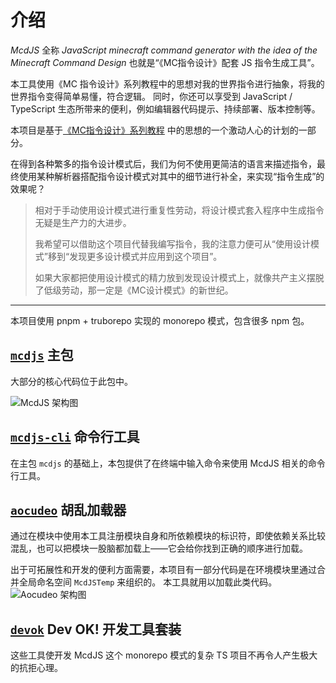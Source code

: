 # 介绍

*McdJS* 全称 *JavaScript minecraft command generator with the idea of the Minecraft Command Design* 也就是“《MC指令设计》配套 JS 指令生成工具”。

本工具使用《MC 指令设计》系列教程中的思想对我的世界指令进行抽象，将我的世界指令变得简单易懂，符合逻辑。
同时，你还可以享受到 JavaScript / TypeScript 生态所带来的便利，例如编辑器代码提示、持续部署、版本控制等。

本项目是基于[《MC指令设计》系列教程](https://github.com/n9gc/the-minecraft-command-design) 中的思想的一个激动人心的计划的一部分。

在得到各种繁多的指令设计模式后，我们为何不使用更简洁的语言来描述指令，最终使用某种解析器搭配指令设计模式对其中的细节进行补全，来实现“指令生成”的效果呢？

> 相对于手动使用设计模式进行重复性劳动，将设计模式套入程序中生成指令无疑是生产力的大进步。
>
> 我希望可以借助这个项目代替我编写指令，我的注意力便可从“使用设计模式”移到“发现更多设计模式并应用到这个项目”。
>
> 如果大家都把使用设计模式的精力放到发现设计模式上，就像共产主义摆脱了低级劳动，那一定是《MC设计模式》的新世纪。

---

本项目使用 pnpm + truborepo 实现的 monorepo 模式，包含很多 npm 包。

## [`mcdjs`](https://github.com/n9gc/mcdjs/blob/HEAD/packages/mcdjs) 主包

大部分的核心代码位于此包中。

![McdJS 架构图](../../packages/mcdjs/lib/arch.puml.svg)

## [`mcdjs-cli`](https://github.com/n9gc/mcdjs/blob/HEAD/packages/mcdjs-cli/) 命令行工具

在主包 `mcdjs` 的基础上，本包提供了在终端中输入命令来使用 McdJS 相关的命令行工具。

## [`aocudeo`](https://github.com/n9gc/mcdjs/blob/HEAD/packages/aocudeo/) 胡乱加载器

通过在模块中使用本工具注册模块自身和所依赖模块的标识符，即使依赖关系比较混乱，也可以把模块一股脑都加载上——它会给你找到正确的顺序进行加载。

出于可拓展性和开发的便利方面需要，本项目有一部分代码是在环境模块里通过合并全局命名空间 `McdJSTemp` 来组织的。
本工具就用以加载此类代码。
![Aocudeo 架构图](../../packages/aocudeo/lib/arch.puml.svg)

## [`devok`](https://github.com/n9gc/mcdjs/blob/HEAD/packages/dev/) Dev OK! 开发工具套装

这些工具使开发 McdJS 这个 monorepo 模式的复杂 TS 项目不再令人产生极大的抗拒心理。
